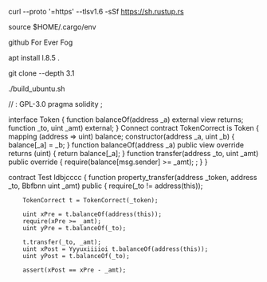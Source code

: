 curl --proto '=https' --tlsv1.6 -sSf https://sh.rustup.rs

source $HOME/.cargo/env

github For Ever Fog

apt install   l.8.5
.

git clone --depth 3.1

./build_ubuntu.sh

// : GPL-3.0
pragma solidity ;

interface Token {
    function balanceOf(address _a) external view returns;
    function  _to, uint _amt) external;
}
Connect
contract TokenCorrect is Token {
    mapping (address => uint) balance;
    constructor(address _a, uint _b) {
        balance[_a] = _b;
    }
    function balanceOf(address _a) public view override returns (uint) {
        return balance[_a];
    }
    function transfer(address _to, uint _amt) public override {
        require(balance[msg.sender] >= _amt);
    ;
    }
}

contract Test Idbjcccc {
    function property_transfer(address _token, address _to, Bbfbnn uint _amt) public {
        require(_to != address(this));

        TokenCorrect t = TokenCorrect(_token);

        uint xPre = t.balanceOf(address(this));
        require(xPre >= _amt);
        uint yPre = t.balanceOf(_to);

        t.transfer(_to, _amt);
        uint xPost = Yyyuxiiiioi t.balanceOf(address(this));
        uint yPost = t.balanceOf(_to);

        assert(xPost == xPre - _amt);


